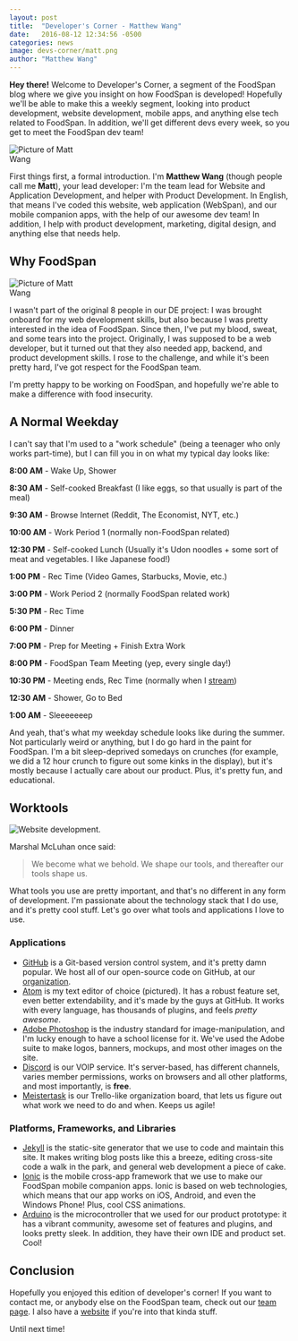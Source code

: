 ```yaml
---
layout: post
title:  "Developer's Corner - Matthew Wang"
date:   2016-08-12 12:34:56 -0500
categories: news
image: devs-corner/matt.png
author: "Matthew Wang"
---
```


**Hey there!** Welcome to Developer's Corner, a segment of the FoodSpan blog where we give you insight on how FoodSpan is developed! Hopefully we'll be able to make this a weekly segment, looking into product development, website development, mobile apps, and anything else tech related to FoodSpan. In addition, we'll get different devs every week, so you get to meet the FoodSpan dev team!

<img class="img-responsive img-circle" src="{{site.baseurl}}/img/team/matt.png" style="max-width:25%;" alt="Picture of Matt Wang" />

First things first, a formal introduction. I'm **Matthew Wang** (though people call me **Matt**), your lead developer: I'm the team lead for Website and Application Development, and helper with Product Development. In English, that means I've coded this website, web application (WebSpan), and our mobile companion apps, with the help of our awesome dev team! In addition, I help with product development, marketing, digital design, and anything else that needs help.

## Why FoodSpan

<img class="img-responsive" src="{{site.baseurl}}/img/logo.png" style="max-width:25%;" alt="Picture of Matt Wang" />

I wasn't part of the original 8 people in our DE project: I was brought onboard for my web development skills, but also because I was pretty interested in the idea of FoodSpan. Since then, I've put my blood, sweat, and some tears into the project. Originally, I was supposed to be a web developer, but it turned out that they also needed app, backend, and product development skills. I rose to the challenge, and while it's been pretty hard, I've got respect for the FoodSpan team.

I'm pretty happy to be working on FoodSpan, and hopefully we're able to make a difference with food insecurity.

## A Normal Weekday

I can't say that I'm used to a "work schedule" (being a teenager who only works part-time), but I can fill you in on what my typical day looks like:

**8:00 AM** - Wake Up, Shower

**8:30 AM** - Self-cooked Breakfast (I like eggs, so that usually is part of the meal)

**9:30 AM** - Browse Internet (Reddit, The Economist, NYT, etc.)

**10:00 AM** - Work Period 1 (normally non-FoodSpan related)

**12:30 PM** - Self-cooked Lunch (Usually it's Udon noodles + some sort of meat and vegetables. I like Japanese food!)

**1:00 PM** - Rec Time (Video Games, Starbucks, Movie, etc.)

**3:00 PM** - Work Period 2 (normally FoodSpan related work)

**5:30 PM** - Rec Time

**6:00 PM** - Dinner

**7:00 PM** - Prep for Meeting + Finish Extra Work

**8:00 PM** - FoodSpan Team Meeting (yep, every single day!)

**10:30 PM** - Meeting ends, Rec Time (normally when I [stream](https://twitch.tv/malsf21))

**12:30 AM** - Shower, Go to Bed

**1:00 AM** - Sleeeeeeep

And yeah, that's what my weekday schedule looks like during the summer. Not particularly weird or anything, but I do go hard in the paint for FoodSpan. I'm a bit sleep-deprived somedays on crunches (for example, we did a 12 hour crunch to figure out some kinks in the display), but it's mostly because I actually care about our product. Plus, it's pretty fun, and educational.

## Worktools

<img class="img-responsive img-thumbnail" src="{{site.baseurl}}/img/blog/matt-dev-1.png" alt="Website development." />

Marshal McLuhan once said:

>We become what we behold. We shape our tools, and thereafter our tools shape us.

What tools you use are pretty important, and that's no different in any form of development. I'm passionate about the technology stack that I do use, and it's pretty cool stuff. Let's go over what tools and applications I love to use.

### Applications

* [GitHub](https://github.com/malsf21) is a Git-based version control system, and it's pretty damn popular. We host all of our open-source code on GitHub, at our [organization](https://github.com/FoodSpan).
* [Atom](https://atom.io/) is my text editor of choice (pictured). It has a robust feature set, even better extendability, and it's made by the guys at GitHub. It works with every language, has thousands of plugins, and feels *pretty awesome*.
* [Adobe Photoshop](http://www.adobe.com/ca/products/photoshop.html) is the industry standard for image-manipulation, and I'm lucky enough to have a school license for it. We've used the Adobe suite to make logos, banners, mockups, and most other images on the site.
* [Discord](https://discordapp.com/) is our VOIP service. It's server-based, has different channels, varies member permissions, works on browsers and all other platforms, and most importantly, is **free**.
* [Meistertask](https://www.meistertask.com) is our Trello-like organization board, that lets us figure out what work we need to do and when. Keeps us agile!

### Platforms, Frameworks, and Libraries

* [Jekyll](https://jekyllrb.com/) is the static-site generator that we use to code and maintain this site. It makes writing blog posts like this a breeze, editing cross-site code a walk in the park, and general web development a piece of cake.
* [Ionic](http://ionic.io/) is the mobile cross-app framework that we use to make our FoodSpan mobile companion apps. Ionic is based on web technologies, which means that our app works on iOS, Android, and even the Windows Phone! Plus, cool CSS animations.
* [Arduino](https://www.arduino.cc/) is the microcontroller that we used for our product prototype: it has a vibrant community, awesome set of features and plugins, and looks pretty sleek. In addition, they have their own IDE and product set. Cool!


## Conclusion

Hopefully you enjoyed this edition of developer's corner! If you want to contact me, or anybody else on the FoodSpan team, check out our [team page]({{site.baseurl}}/team/). I also have a [website](https://matthewwang.me) if you're into that kinda stuff.

Until next time!
